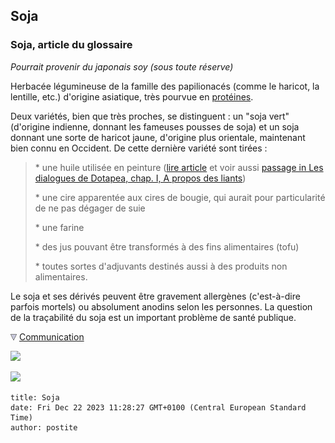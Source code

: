 ## Soja
### Soja, article du glossaire
 _Pourrait provenir du japonais soy (sous toute réserve)_

Herbacée légumineuse de la famille des papilionacés (comme le haricot, la lentille, etc.) d'origine asiatique, très pourvue en [protéines](proteine.html).

Deux variétés, bien que très proches, se distinguent : un "soja vert" (d'origine indienne, donnant les fameuses pousses de soja) et un soja donnant une sorte de haricot jaune, d'origine plus orientale, maintenant bien connu en Occident. De cette dernière variété sont tirées :

> \* une huile utilisée en peinture ([lire article](autreshuiles.html#lhuiledesoja) et voir aussi [passage in Les dialogues de Dotapea, chap. I, A propos des liants](chap01liants.html#lecithine))
> 
> \* une cire apparentée aux cires de bougie, qui aurait pour particularité de ne pas dégager de suie
> 
> \* une farine
> 
> \* des jus pouvant être transformés à des fins alimentaires (tofu)
> 
> \* toutes sortes d'adjuvants destinés aussi à des produits non alimentaires.

Le soja et ses dérivés peuvent être gravement allergènes (c'est-à-dire parfois mortels) ou absolument anodins selon les personnes. La question de la traçabilité du soja est un important problème de santé publique.



![](images/flechebas.gif) [Communication](http://www.artrealite.com/annonceurs.htm) 

[![](https://cbonvin.fr/sites/regie.artrealite.com/visuels/campagne1.png)](index-2.html#20131014)

![](https://cbonvin.fr/sites/regie.artrealite.com/visuels/campagne2.png)
```
title: Soja
date: Fri Dec 22 2023 11:28:27 GMT+0100 (Central European Standard Time)
author: postite
```

